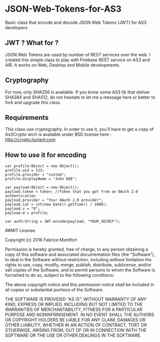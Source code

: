 # JSON-Web-Tokens-for-AS3
Basic class that encode and decode JSON Web Tokens (JWT) for AS3 developers

## JWT ? What for ?
JSON Web Tokens are used by number of REST services over the web.
I created this simple class to play with Firebase REST service on AS3 and AIR.
It works on Web, Desktop and Mobile developments.

## Cryptography
For now, only SHA256 is available. If you know some AS3 lib that deliver SHA384
and SHA512, do not hesitate to let me a message here or better to fork and
upgrade this class.

## Requirements
This class use cryptography. In order to use it, you'll have to get a copy of
As3Crypto wich is available under BSD license here :
http://crypto.hurlant.com

## How to use it for encoding
```
var profile:Object = new Object();
profile.uid = 123;
profile.provider = "custom";
profile.displayName = "John DOE";

var payload:Object = new Object();
payload.token = token; //Token that you got from an OAuth 2.0 authentication
payload.provider = "Your OAuth 2.0 provider";
payload.iat = int(new Date().getTime() / 1000);
payload.v = "0";
payload.d = profile;

var auth:String = JWT.encode(payload, "YOUR_SECRET");
```

##MIT License

Copyright (c) 2016 Fabrice Montfort

Permission is hereby granted, free of charge, to any person obtaining a copy
of this software and associated documentation files (the "Software"), to deal
in the Software without restriction, including without limitation the rights
to use, copy, modify, merge, publish, distribute, sublicense, and/or sell
copies of the Software, and to permit persons to whom the Software is
furnished to do so, subject to the following conditions:

The above copyright notice and this permission notice shall be included in all
copies or substantial portions of the Software.

THE SOFTWARE IS PROVIDED "AS IS", WITHOUT WARRANTY OF ANY KIND, EXPRESS OR
IMPLIED, INCLUDING BUT NOT LIMITED TO THE WARRANTIES OF MERCHANTABILITY,
FITNESS FOR A PARTICULAR PURPOSE AND NONINFRINGEMENT. IN NO EVENT SHALL THE
AUTHORS OR COPYRIGHT HOLDERS BE LIABLE FOR ANY CLAIM, DAMAGES OR OTHER
LIABILITY, WHETHER IN AN ACTION OF CONTRACT, TORT OR OTHERWISE, ARISING FROM,
OUT OF OR IN CONNECTION WITH THE SOFTWARE OR THE USE OR OTHER DEALINGS IN THE
SOFTWARE.
